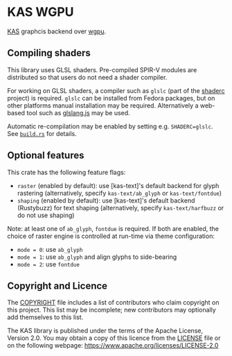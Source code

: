 KAS WGPU
======

[KAS] graphcis backend over [wgpu].

[KAS]: https://crates.io/crates/kas
[wgpu]: https://github.com/gfx-rs/wgpu-rs


Compiling shaders
-----------------

This library uses GLSL shaders. Pre-compiled SPIR-V modules are distributed so
that users do not need a shader compiler.

For working on GLSL shaders, a compiler such as `glslc` (part of the [shaderc]
project) is required. `glslc` can be installed from Fedora packages, but on
other platforms manual installation may be required. Alternatively a web-based
tool such as [glslang.js] may be used.

Automatic re-compilation may be enabled by setting e.g. `SHADERC=glslc`.
See [`build.rs`](build.rs) for details.

[glslang.js]: https://alexaltea.github.io/glslang.js/
[shaderc]: https://github.com/google/shaderc


Optional features
-------

This crate has the following feature flags:

-   `raster` (enabled by default): use [kas-text]'s default backend for glyph
    rastering (alternatively, specify `kas-text/ab_glyph` or `kas-text/fontdue`)
-   `shaping` (enabled by default): use [kas-text]'s default backend (Rustybuzz)
    for text shaping (alternatively, specify `kas-text/harfbuzz` or do not use
    shaping)

Note: at least one of `ab_glyph`, `fontdue` is required. If both are enabled,
the choice of raster engine is controlled at run-time via theme configuration:

-   `mode = 0`: use `ab_glyph`
-   `mode = 1`: use `ab_glyph` and align glyphs to side-bearing
-   `mode = 2`: use `fontdue`

[ab_glyph]: https://crates.io/crates/ab_glyph
[fontdue]: https://crates.io/crates/fontdue

Copyright and Licence
-------

The [COPYRIGHT](COPYRIGHT) file includes a list of contributors who claim
copyright on this project. This list may be incomplete; new contributors may
optionally add themselves to this list.

The KAS library is published under the terms of the Apache License, Version 2.0.
You may obtain a copy of this licence from the [LICENSE](LICENSE) file or on
the following webpage: <https://www.apache.org/licenses/LICENSE-2.0>
